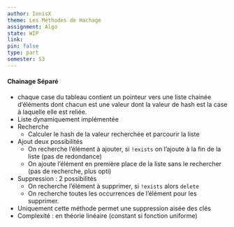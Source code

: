 ```yaml
---
author: IonisX
theme: Les Méthodes de Hachage
assignment: Algo
state: WIP
link: 
pin: false
type: part
semester: S3
---
```

#### Chainage Séparé
- chaque case du tableau contient un pointeur vers une liste chainée d’éléments dont chacun est une valeur dont la valeur de hash est la case à laquelle elle est reliée.
- Liste dynamiquement implémentée
- Recherche
	- Calculer le hash de la valeur recherchée et parcourir la liste
- Ajout deux possibilités
	- On recherche l’élément à ajouter, si `!exists` on l’ajoute à la fin de la liste (pas de redondance)
	- On ajoute l’élément en première place de la liste sans le rechercher (pas de recherche, plus opti)
- Suppression : 2 possibilités
	- On recherche l’élément à supprimer, si `!exists` alors `delete`
	- On recherche toutes les occurrences de l’élément pour les supprimer.
- Uniquement cette méthode permet une suppression aisée des clés
- Complexité : en théorie linéaire (constant si fonction uniforme)
